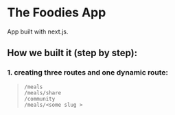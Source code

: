 # The Foodies App
App built with next.js.

## How we built it (step by step):
### 1. creating three routes and one dynamic route:
> ```
> /meals
> /meals/share
> /community
> /meals/<some slug >
> ```
 
